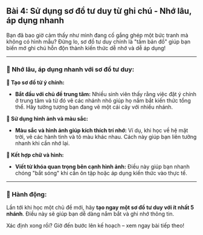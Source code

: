 ## Bài 4: Sử dụng sơ đồ tư duy từ ghi chú - Nhớ lâu, áp dụng nhanh

Bạn đã bao giờ cảm thấy như mình đang cố gắng ghép một bức tranh mà không có hình mẫu? Đừng lo, sơ đồ tư duy chính là "tấm bản đồ" giúp bạn biến mớ ghi chú hỗn độn thành kiến thức dễ nhớ và dễ áp dụng!

---

### 📌 Nhớ lâu, áp dụng nhanh với sơ đồ tư duy:

**🔹 Tạo sơ đồ từ ý chính:**
- **Bắt đầu với chủ đề trung tâm:** Nhiều sinh viên thấy rằng việc đặt ý chính ở trung tâm và từ đó vẽ các nhánh nhỏ giúp họ nắm bắt kiến thức tổng thể. Hãy tưởng tượng bạn đang vẽ một cái cây với nhiều nhánh.

**🔹 Sử dụng hình ảnh và màu sắc:**
- **Màu sắc và hình ảnh giúp kích thích trí nhớ:** Ví dụ, khi học về hệ mặt trời, vẽ các hành tinh và tô màu khác nhau. Cách này giúp bạn liên tưởng nhanh khi cần nhớ lại.

**🔹 Kết hợp chữ và hình:**
- **Viết từ khóa quan trọng bên cạnh hình ảnh:** Điều này giúp bạn nhanh chóng "bắt sóng" khi cần ôn tập hoặc áp dụng kiến thức vào thực tế.

---

### 🚀 Hành động:

Lần tới khi học một chủ đề mới, hãy **tạo ngay một sơ đồ tư duy với ít nhất 5 nhánh**. Điều này sẽ giúp bạn dễ dàng nắm bắt và ghi nhớ thông tin.

Xác định xong rồi? Giờ đến bước lên kế hoạch – xem ngay bài tiếp theo!